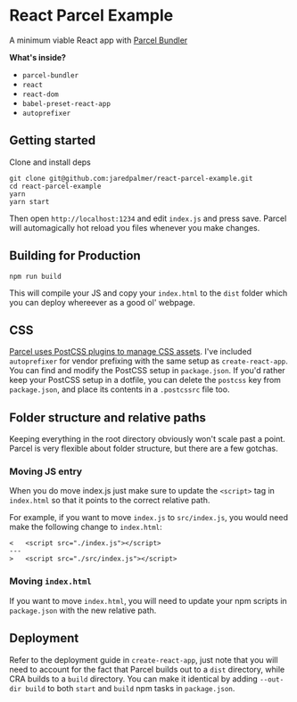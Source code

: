 # React Parcel Example

A minimum viable React app with [Parcel Bundler](https://parceljs.org)

**What's inside?**

* `parcel-bundler`
* `react`
* `react-dom`
* `babel-preset-react-app`
* `autoprefixer`

## Getting started

Clone and install deps

```
git clone git@github.com:jaredpalmer/react-parcel-example.git
cd react-parcel-example
yarn
yarn start
```

Then open `http://localhost:1234` and edit `index.js` and press save. Parcel
will automagically hot reload you files whenever you make changes.

## Building for Production

```
npm run build
```

This will compile your JS and copy your `index.html` to the `dist` folder which
you can deploy whereever as a good ol' webpage.

## CSS

[Parcel uses PostCSS plugins to manage CSS assets](https://parceljs.org/transforms.html#postcss).
I've included `autoprefixer` for vendor prefixing with the same setup as
`create-react-app`. You can find and modify the PostCSS setup in `package.json`.
If you'd rather keep your PostCSS setup in a dotfile, you can delete the
`postcss` key from `package.json`, and place its contents in a `.postcssrc` file
too.

## Folder structure and relative paths

Keeping everything in the root directory obviously won't scale past a point.
Parcel is very flexible about folder structure, but there are a few gotchas.

### Moving JS entry

When you do move index.js just make sure to update the `<script>` tag in
`index.html` so that it points to the correct relative path.

For example, if you want to move `index.js` to `src/index.js`, you would need
make the following change to `index.html`:

```
<   <script src="./index.js"></script>
---
>   <script src="./src/index.js"></script>
```

### Moving `index.html`

If you want to move `index.html`, you will need to update your npm scripts in
`package.json` with the new relative path.

## Deployment

Refer to the deployment guide in `create-react-app`, just note that you will
need to account for the fact that Parcel builds out to a `dist` directory, while
CRA builds to a `build` directory. You can make it identical by adding
`--out-dir build` to both `start` and `build` npm tasks in `package.json`.
